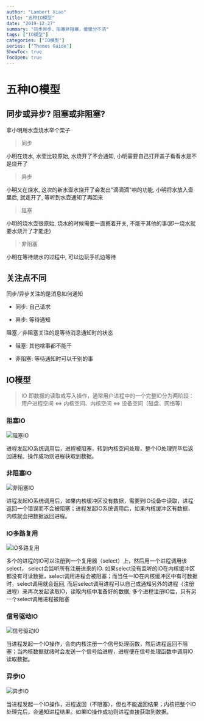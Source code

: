 ```yaml
---
author: "Lambert Xiao"
title: "五种IO模型"
date: "2019-12-27"
summary: "同步异步、阻塞非阻塞，傻傻分不清"
tags: ["IO模型"]
categories: ["IO模型"]
series: ["Themes Guide"]
ShowToc: true
TocOpen: true
---
```


# 五种IO模型

## 同步或异步? 阻塞或非阻塞?

拿小明用水壶烧水举个栗子

> 同步

小明在烧水, 水壶比较原始, 水烧开了不会通知, 小明需要自己打开盖子看看水是不是烧开了

> 异步

小明又在烧水, 这次的新水壶水烧开了会发出"滴滴滴"响的功能, 小明将水放入壶里后, 就走开了, 等听到水壶通知了再回来

> 阻塞

小明的烧水壶很原始, 烧水的时候需要一直摁着开关, 不能干其他的事(即一烧水就要水烧开了才能走)

> 非阻塞

小明在等待烧水的过程中, 可以边玩手机边等待

## 关注点不同

同步/异步关注的是消息如何通知

* 同步: 自己请求

* 异步: 等待通知

阻塞／非阻塞关注的是等待消息通知时的状态

* 阻塞: 其他啥事都不能干

* 非阻塞: 等待通知时可以干别的事

## IO模型

> IO 即数据的读取或写入操作，通常用户进程中的一个完整IO分为两阶段：用户进程空间 <=> 内核空间、内核空间 <=> 设备空间（磁盘、网络等）

### 阻塞IO

![阻塞IO](https://i.loli.net/2019/12/26/uAlDZJURy7K5Pt2.png)

进程发起IO系统调用后，进程被阻塞，转到内核空间处理，整个IO处理完毕后返回进程。操作成功则进程获取到数据。

### 非阻塞IO

![非阻塞IO](https://i.loli.net/2019/12/26/DmN6QJldkbvCG5h.png)

进程发起IO系统调用后，如果内核缓冲区没有数据，需要到IO设备中读取，进程返回一个错误而不会被阻塞；进程发起IO系统调用后，如果内核缓冲区有数据，内核就会把数据返回进程。

### IO多路复用

![IO多路复用](https://i.loli.net/2019/12/26/WZ2pqbUkfKnY16l.png)

多个的进程的IO可以注册到一个复用器（select）上，然后用一个进程调用该select， select会监听所有注册进来的IO.
如果select没有监听的IO在内核缓冲区都没有可读数据，select调用进程会被阻塞；而当任一IO在内核缓冲区中有可数据时，select调用就会返回,
而后select调用进程可以自己或通知另外的进程（注册进程）来再次发起读取IO，读取内核中准备好的数据;
多个进程注册IO后，只有另一个select调用进程被阻塞

### 信号驱动IO

![信号驱动IO](https://i.loli.net/2019/12/26/gG6vQEl3eCMXoF1.png)

当进程发起一个IO操作，会向内核注册一个信号处理函数，然后进程返回不阻塞；当内核数据就绪时会发送一个信号给进程，进程便在信号处理函数中调用IO读取数据。

### 异步IO

![异步IO](https://i.loli.net/2019/12/26/1qOlmF2t6iUwRXg.png)

当进程发起一个IO操作，进程返回（不阻塞），但也不能返回结果；内核把整个IO处理完后，会通知进程结果。如果IO操作成功则进程直接获取到数据。
